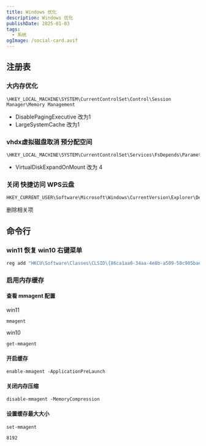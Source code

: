 ```yaml
---
title: Windows 优化
description: Windows 优化
publishDate: 2025-01-03
tags:
  - 系统
ogImage: /social-card.avif
---
```

## 注册表

### 大内存优化
```
\HKEY_LOCAL_MACHINE\SYSTEM\CurrentControlSet\Control\Session Manager\Memory Management
```
- DisablePagingExecutive 改为1
- LargeSystemCache 改为1

### vhdx虚拟磁盘取消 预分配空间
```
\HKEY_LOCAL_MACHINE\SYSTEM\CurrentControlSet\Services\FsDepends\Parameters
```
- VirtualDiskExpandOnMount 改为 4


### 关闭 快捷访问 WPS云盘
```
HKEY_CURRENT_USER\Software\Microsoft\Windows\CurrentVersion\Explorer\Desktop\NameSpace
```
删除相关项

## 命令行

### win11 恢复 win10 右键菜单
```ps1
reg add "HKCU\Software\Classes\CLSID\{86ca1aa0-34aa-4e8b-a509-50c905bae2a2}\InprocServer32" /f /ve
```

### 启用内存缓存

#### 查看 mmagent 配置
 win11
```
mmagent
```
win10
```
get-mmagent
```

#### 开启缓存
```
enable-mmagent -ApplicationPreLaunch
```

#### 关闭内存压缩
```
disable-mmagent -MemoryCompression
```

#### 设置缓存最大大小
```
set-mmagent
```
```
8192
```
